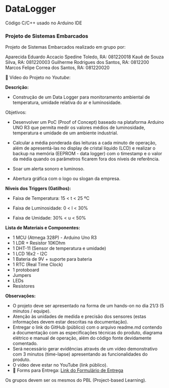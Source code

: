# DataLogger
Código C/C++ usado no Arduino IDE
### **Projeto de Sistemas Embarcados**

Projeto de Sistemas Embarcados realizado em grupo por:

Aparecida
Eduardo Accacio Spedine Toledo, RA: 081220018
Kauê de Souza Silva, RA: 081220003
Guilherme Rodrigues dos Santos, RA: 0812200
Marcos Felipe Correa dos Santos, RA: 081220020

🎥 Vídeo do Projeto no _Youtube_: 

**Descrição:**

- Construção de um Data Logger para monitoramento ambiental de temperatura, umidade relativa do ar e luminosidade.

Objetivos:

- Desenvolver um PoC (Proof of Concept) baseado na plataforma Arduino UNO R3 que permita medir os valores médios de luminosidade, temperatura e umidade de um ambiente industrial.

- Calcular a média ponderada das leituras a cada minuto de operação, além de apresentá-las no display de cristal líquido (LCD) e realizar o backup na memória (EEPROM - data logger) com o timestamp e o valor da média quando os parâmetros ficarem fora dos níveis de referência.

- Soar um alerta sonoro e luminoso.

- Abertura gráfica com o logo ou slogan da empresa.

**Níveis dos Triggers (Gatilhos):**

- Faixa de Temperatura: 15 < t < 25 ºC

- Faixa de Luminosidade: 0 < l < 30%

- Faixa de Umidade: 30% < u < 50%

**Lista de Materiais e Componentes:**

- 1 MCU (Atmega 328P) - Arduino Uno R3
- 1 LDR + Resistor 10KOhm
- 1 DHT-11 (Sensor de temperatura e umidade)
- 1 LCD 16x2 - I2C
- 1 Bateria de 9V + suporte para bateria
- 1 RTC (Real Time Clock)
- 1 protoboard
- Jumpers
- LEDs
- Resistores

**Observações:**

- O projeto deve ser apresentado na forma de um hands-on no dia 21/3 (5 minutos / equipe).
- Atenção às unidades de medida e precisão dos sensores (estas informações devem estar descritas na documentação).
- Entregar o link do GitHub (público) com o arquivo readme.md contendo a documentação com as especificações técnicas do produto, diagrama elétrico e manual de operação, além do código fonte devidamente comentado.
- Será necessário gerar evidências através de um vídeo demonstrativo com 3 minutos (time-lapse) apresentando as funcionalidades do produto.
- O vídeo deve estar no YouTube (link público).
- 🔗 Forms para Entrega: [Link do Formulário de Entrega](https://forms.office.com/r/wLZ3Uu3L33)

Os grupos devem ser os mesmos do PBL (Project-based Learning).
